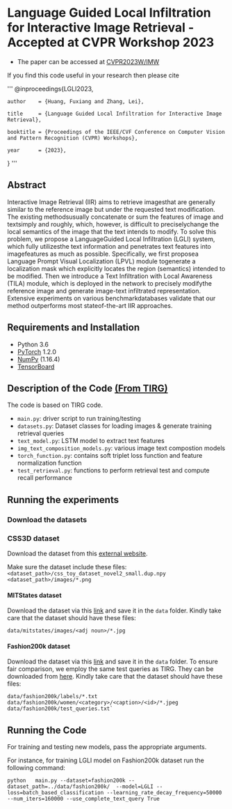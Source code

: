 # Language Guided Local Infiltration for Interactive Image Retrieval - Accepted at CVPR Workshop 2023
- The paper can be accessed at [CVPR2023W/IMW](https://openaccess.thecvf.com/content/CVPR2023W/IMW/papers/Huang_Language_Guided_Local_Infiltration_for_Interactive_Image_Retrieval_CVPRW_2023_paper.pdf)


If you find this code useful in your research then please cite


'''
@inproceedings{LGLI2023,

    author    = {Huang, Fuxiang and Zhang, Lei},
	
    title     = {Language Guided Local Infiltration for Interactive Image Retrieval},
	
    booktitle = {Proceedings of the IEEE/CVF Conference on Computer Vision and Pattern Recognition (CVPR) Workshops},
	
    year      = {2023},
}
'''


## Abstract

Interactive Image Retrieval (IIR) aims to retrieve imagesthat are generally similar to the reference image but under the requested text modification. The existing methodsusually concatenate or sum the features of image and textsimply and roughly, which, however, is difficult to preciselychange the local semantics of the image that the text intends to modify. To solve this problem, we propose a LanguageGuided Local Infiltration (LGLI) system, which fully utilizesthe text information and penetrates text features into imagefeatures as much as possible. Specifically, we first proposea Language Prompt Visual Localization (LPVL) module togenerate a localization mask which explicitly locates the region (semantics) intended to be modified. Then we introduce a Text Infiltration with Local Awareness (TILA) module, which is deployed in the network to precisely modifythe reference image and generate image-text infiltrated representation. Extensive experiments on various benchmarkdatabases validate that our method outperforms most stateof-the-art IIR approaches.

## Requirements and Installation
* Python 3.6
* [PyTorch](http://pytorch.org/) 1.2.0
* [NumPy](http://www.numpy.org/) (1.16.4)
* [TensorBoard](https://github.com/TeamHG-Memex/tensorboard_logger)

## Description of the Code [(From TIRG)](https://github.com/google/tirg/edit/master/README.md)
The code is based on TIRG code. 


- `main.py`: driver script to run training/testing
- `datasets.py`: Dataset classes for loading images & generate training retrieval queries
- `text_model.py`: LSTM model to extract text features
- `img_text_composition_models.py`: various image text compostion models 
- `torch_function.py`: contains soft triplet loss function and feature normalization function
- `test_retrieval.py`: functions to perform retrieval test and compute recall performance

## Running the experiments 

### Download the datasets

### CSS3D dataset

Download the dataset from this [external website](https://drive.google.com/file/d/1wPqMw-HKmXUG2qTgYBiTNUnjz83hA2tY/view?usp=sharing).

Make sure the dataset include these files:
`<dataset_path>/css_toy_dataset_novel2_small.dup.npy`
`<dataset_path>/images/*.png`

#### MITStates dataset

Download the dataset via this [link](http://web.mit.edu/phillipi/Public/states_and_transformations/index.html) and save it in the ``data`` folder. Kindly take care that the dataset should have these files:

```data/mitstates/images/<adj noun>/*.jpg```


#### Fashion200k dataset

Download the dataset via this [link](https://github.com/xthan/fashion-200k) and save it in the ``data`` folder.
To ensure fair comparison, we employ the same test queries as TIRG. They can be downloaded from [here](https://storage.googleapis.com/image_retrieval_css/test_queries.txt). Kindly take care that the dataset should have these files:

```
data/fashion200k/labels/*.txt
data/fashion200k/women/<category>/<caption>/<id>/*.jpeg
data/fashion200k/test_queries.txt`
```



## Running the Code

For training and testing new models, pass the appropriate arguments. 

For instance, for training LGLI model on Fashion200k dataset run the following command:

```
python   main.py --dataset=fashion200k --dataset_path=../data/fashion200k/  --model=LGLI --loss=batch_based_classification --learning_rate_decay_frequency=50000 --num_iters=160000 --use_complete_text_query True  
```







